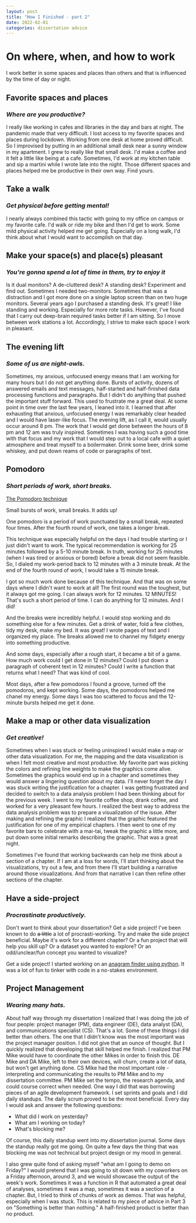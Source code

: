 ```yaml
---
layout: post
title: "How I Finished - part 2"
date: 2022-02-01
categories: dissertation advice
---
```


# On where, when, and how to work
I work better in some spaces and places than others and that is influenced by the time of day or night. 

## Favorite spaces and places
### _Where are you productive?_

I really like working in cafes and libraries in the day and bars at night. The pandemic made that very difficult. I lost access to my favorite spaces and places during lockdown. Working from one desk at home proved difficult. So I improvised by putting in an additional small desk near a sunny window in my apartment. I grew to really like that small desk. I'd make a coffee and it felt a little like being at a cafe. Sometimes, I'd work at my kitchen table and sip a martini while I wrote late into the night. Those different spaces and places helped me be productive in their own way. Find yours.

## Take a walk
### _Get physical before getting mental!_

I nearly always combined this tactic with going to my office on campus or my favorite cafe. I'd walk or ride my bike and then I'd get to work. Some mild physical activity helped me get going. Especially on a long walk, I'd think about what I would want to accomplish on that day. 

## Make your space(s) and place(s) pleasant
### _You're gonna spend a lot of time in them, try to enjoy it_
Is it dual monitors? A de-cluttered desk? A standing desk? Experiment and find out. Sometimes I needed two-monitors. Sometimes that was a distraction and I got more done on a single laptop screen than on two huge monitors. Several years ago I purchased a standing desk. It's great! I like standing and working. Especially for more rote tasks. However, I've found that I carry out deep-brain required tasks better if I am sitting. So I move between work stations a lot. Accordingly, I strive to make each space I work in pleasant. 

## The evening lift
### _Some of us are night-owls._
Sometimes, my anxious, unfocused energy means that I am working for many hours but I do not get anything done. Bursts of activity, dozens of answered emails and text messages, half-started and half-finished data processing functions and paragraphs. But I didn't do anything that pushed the important stuff forward. This used to frustrate me a great deal. At some point in time over the last few years, I leaned into it. I learned that after exhausting that anxious, unfocused energy I was remarkably clear headed and I would have laser-like focus. The evening lift, as I call it, would usually occur around 8 pm. The work that I would get done between the hours of 8 pm and 12 am was truly inspired. Sometimes I was having such a good time with that focus and my work that I would step out to a local cafe with a quiet atmosphere and treat myself to a boilermaker. Drink some beer, drink some whiskey, and put down reams of code or paragraphs of text.

## Pomodoro
### _Short periods of work, short breaks._ 
[The Pomodoro technique](https://en.wikipedia.org/wiki/Pomodoro_Technique)

Small bursts of work, small breaks. It adds up!

One pomodoro is a period of work punctuated by a small break, repeated four times. After the fourth round of work, one takes a longer break. 

This technique was especially helpful on the days I had trouble starting or I just didn't want to work. The typical recommendation is working for 25 minutes followed by a 5-10 minute break. In truth, working for 25 minutes (when I was tired or anxious or bored) before a break did not seem feasible. So, I dialed my work-period back to 12 minutes with a 3 minute break. At the end of the fourth round of work, I would take a 15 minute break.

I got so much work done because of this technique. And that was on some days where I didn't want to work at all! The first round was the toughest, but it always got me going. I can always work for 12 minutes. 12 MINUTES! That's such a short period of time. I can do anything for 12 minutes. And I did!

And the breaks were incredibly helpful. I would stop working and do something else for a few minutes. Get a drink of water, fold a few clothes, tidy my desk, make my bed. It was great! I wrote pages of text and I organized my place. The breaks allowed me to channel my fidgety energy into something productive. 

And some days, especially after a rough start, it became a bit of a game. How much work could I get done in 12 minutes? Could I put down a paragraph of coherent text in 12 minutes? Could I write a function that returns what I need? That was kind of cool. 

Most days, after a few pomodoros I found a groove, turned off the pomodoros, and kept working. Some days, the pomodoros helped me chanel my energy. Some days I was too scattered to focus and the 12-minute bursts helped me get it done. 

## Make a map or other data visualization
### _Get creative!_
Sometimes when I was stuck or feeling uninspired I would make a map or other data visualization. For me, the mapping and the data visualization is when I felt most creative and most productive. My favorite part was picking the colors and refining line weights to make the graphics come alive. Sometimes the graphics would end up in a chapter and sometimes they would answer a lingering question about my data. I'll never forget the day I was stuck writing the justification for a chapter. I was getting frustrated and decided to switch to a data analysis problem I had been thinking about for the previous week. I went to my favorite coffee shop, drank coffee, and worked for a very pleasant few hours. I realized the best way to address the data analysis problem was to prepare a visualization of the issue. After making and refining the graphic I realized that the graphic featured the justification for one of my empirical chapters. I then went to one of my favorite bars to celebrate with a mai-tai, tweak the graphic a little more, and put down some initial remarks describing the graphic. That was a great night.

Sometimes I've found that working backwards can help me think about a section of a chapter. If I am at a loss for words, I'll start thinking about the visualizations, try out a few, and from there I'll start building a narrative around those visualizations. And from that narrative I can then refine other sections of the chapter.

## Have a side-project
### _Procrastinate productively._
Don't want to think about your dissertation? Get a side project! I've been known to do ~~a little~~ a lot of procrasti-working. Try and make the side project beneficial. Maybe it's work for a different chapter? Or a fun project that will help you skill up? Or a dataset you wanted to explore? Or an odd/unclear/fun concept you wanted to visualize?

Get a side project! I started working on an [anagram finder using python](https://github.com/mike-babb/finding_anagrams). It was a lot of fun to tinker with code in a no-stakes environment.

## Project Management
### _Wearing many hats._
About half way through my dissertation I realized that I was doing the job of four people: project manager (PM), data engineer (DE), data analyst (DA), and communications specialist (CS). That's a lot. Some of these things I did better than others. The one that I didn't know was the most important was the project manager position. I did not give that an ounce of thought. But I quickly realized that developing that skill helped me finish. I realized that PM Mike would have to coordinate the other Mikes in order to finish this. DE Mike and DA Mike, left to their own devices, will churn, create a lot of data, but won't get anything done. CS Mike had the most important role - interpreting and communicating the results to PM Mike and to my dissertation committee. PM Mike set the tempo, the research agenda, and could course correct when needed. One way I did that was borrowing pieces of an agile development framework. I set sprints and goals and I did daily standups. The daily scrum proved to be the most beneficial. Every day I would ask and answer the following questions:
- What did I work on yesterday?
- What am I working on today?
- What's blocking me?

Of course, this daily standup went into my dissertation journal. Some days the standup really got me going. On quite a few days the thing that was blocking me was not technical but project design or my mood in general. 

I also grew quite fond of asking myself "what am I going to demo on Friday?" I would pretend that I was going to sit down with my coworkers on a Friday afternoon, around 3, and we would showcase the output of the week's work. Sometimes it was a function in R that automated a great deal of analyses, sometimes it was a map, sometimes it was a section of a chapter. But, I tried to think of chunks of work as demos. That was helpful, especially when I was stuck. This is related to my piece of advice in Part 3 on "Something is better than nothing."  A half-finished product is better than no product. 
